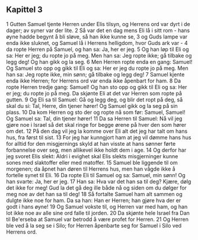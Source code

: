 ## Kapittel 3

1 Gutten Samuel tjente Herren under Elis tilsyn, og Herrens ord var dyrt i de dager; av syner var der lite.
2 Så var det en dag mens Eli lå i sitt rom - hans øyne hadde begynt å bli sløve, så han ikke kunne se,
3 og Guds lampe var enda ikke sluknet, og Samuel lå i Herrens helligdom, hvor Guds ark var -
4 da ropte Herren på Samuel, og han sa: Ja, her er jeg.
5 Og han løp til Eli og sa: Her er jeg; du ropte jo på meg. Men han sa: Jeg ropte ikke; gå tilbake og legg deg! Og han gikk og la seg.
6 Men Herren ropte enda en gang: Samuel! Og Samuel sto opp og gikk til Eli og sa: Her er jeg du ropte jo på meg. Men han sa: Jeg ropte ikke, min sønn; gå tilbake og legg deg!
7 Samuel kjente enda ikke Herren; for Herrens ord var enda ikke åpenbart for ham.
8 Da ropte Herren tredje gang: Samuel! Og han sto opp og gikk til Eli og sa: Her er jeg; du ropte jo på meg. Da skjønte Eli at det var Herren som ropte på gutten.
9 Og Eli sa til Samuel: Gå og legg deg, og blir det ropt på deg, så skal du si: Tal, Herre, din tjener hører! Og Samuel gikk og la seg på sin plass.
10 Da kom Herren og sto der og ropte nå som før: Samuel, Samuel! Og Samuel sa: Tal, din tjener hører!
11 Da sa Herren til Samuel: Nå vil jeg gjøre noe i Israel så det skal ringe for begge ørene på hver den som hører om det.
12 På den dag vil jeg la komme over Eli alt det jeg har talt om hans hus, fra først til sist.
13 For jeg har kunngjort ham at jeg vil dømme hans hus for alltid for den misgjernings skyld at han visste at hans sønner førte forbannelse over seg, men allikevel ikke holdt dem i age.
14 Og derfor har jeg svoret Elis slekt: Aldri i evighet skal Elis slekts misgjerninger kunne sones med slaktoffer eller med matoffer.
15 Samuel ble liggende til om morgenen; da åpnet han døren til Herrens hus, men han vågde ikke å fortelle synet til Eli.
16 Da ropte Eli til Samuel og sa: Samuel, min sønn! Og han svarte: Ja, her er jeg.
17 Han sa: Hva var det han sa til deg? Kjære, dølg det ikke for meg! Gud la det gå deg ille både nå og siden om du dølger for meg noe av det han sa til deg!
18 Så fortalte Samuel ham alt sammen og dulgte ikke noe for ham. Da sa han: Han er Herren; han gjøre hva der er godt i hans øyne!
19 Og Samuel vokste til, og Herren var med ham, og han lot ikke noe av alle sine ord falle til jorden.
20 Da skjønte hele Israel fra Dan til Be'erseba at Samuel var betrodd å være profet for Herren.
21 Og Herren ble ved å la seg se i Silo; for Herren åpenbarte seg for Samuel i Silo ved Herrens ord.

